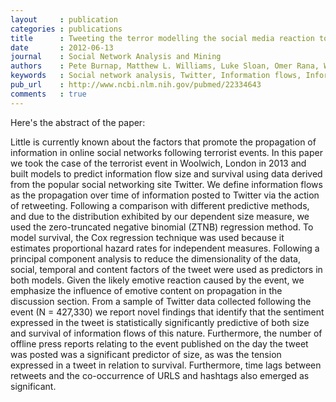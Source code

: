 ```yaml
---
layout     : publication
categories : publications
title      : Tweeting the terror modelling the social media reaction to the Woolwich terrorist attack
date       : 2012-06-13
journal    : Social Network Analysis and Mining
authors    : Pete Burnap, Matthew L. Williams, Luke Sloan, Omer Rana, William Housley, Adam Edwards, Vincent Knight, Rob Procter, Alex Voss
keywords   : Social network analysis, Twitter, Information flows, Information propagation, Information spreading, Social media, Sentiment analysis, Opinion mining, Predictive models
pub_url    : http://www.ncbi.nlm.nih.gov/pubmed/22334643
comments   : true
---
```


Here's the abstract of the paper:

Little is currently known about the factors that promote the propagation of information in online social networks following terrorist events.
In this paper we took the case of the terrorist event in Woolwich, London in 2013 and built models to predict information flow size and survival using data derived from the popular social networking site Twitter.
We define information flows as the propagation over time of information posted to Twitter via the action of retweeting.
Following a comparison with different predictive methods, and due to the distribution exhibited by our dependent size measure, we used the zero-truncated negative binomial (ZTNB) regression method.
To model survival, the Cox regression technique was used because it estimates proportional hazard rates for independent measures.
Following a principal component analysis to reduce the dimensionality of the data, social, temporal and content factors of the tweet were used as predictors in both models.
Given the likely emotive reaction caused by the event, we emphasize the influence of emotive content on propagation in the discussion section.
From a sample of Twitter data collected following the event (N = 427,330) we report novel findings that identify that the sentiment expressed in the tweet is statistically significantly predictive of both size and survival of information flows of this nature.
Furthermore, the number of offline press reports relating to the event published on the day the tweet was posted was a significant predictor of size, as was the tension expressed in a tweet in relation to survival.
Furthermore, time lags between retweets and the co-occurrence of URLS and hashtags also emerged as significant.
